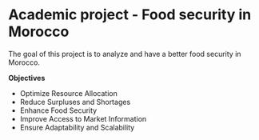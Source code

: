# **Academic project - Food security in Morocco**

The goal of this project is to analyze and have a better food security in Morocco. 

**Objectives**
- Optimize Resource Allocation
- Reduce Surpluses and Shortages
- Enhance Food Security
- Improve Access to Market Information
- Ensure Adaptability and Scalability